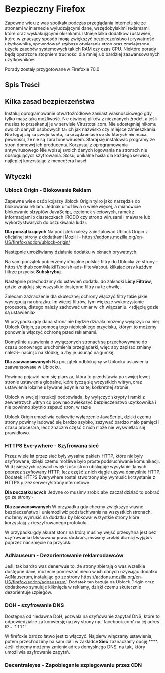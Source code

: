 ﻿# Bezpieczny Firefox
Zapewne wielu z was spotkało podczas przeglądania internetu się ze stronami w internecie wyłudzającymi dane, wszędobylskimi reklamami, które oraz wyskakującymi okienkami.
Istnieje kilka dodatków i ustawień, które w znaczący sposób mogą zwiększyć bezpieczeństwo i prywatność użytkownika, spowodować szybsze otwieranie stron oraz zmniejszone użycie zasobów systemowych takich RAM czy czas CPU.
Niektóre porady będą opatrzone stopniem trudności dla mniej lub bardziej zaawansowanych użytkowników.

Porady zostały przygotowane w Firefoxie 70.0

## Spis Treści

## Kilka zasad bezpieczeństwa
Instaluj oprogramowanie otwartoźródłowe zamiast własnościowego gdy tylko masz taką możliwość.
Nie otwieraj plików z nieznanych źródeł, a jeśli musisz to przeskanuj je w serwisie Virustotal.com.
Nie udostępniaj nikomu swoich danych osobowych takich jak nazwisko czy miejsce zamieszkania.
Nie loguj się na swoje konta, na urządzeniach co do których nie masz pewności, że nie są zarażone wirusem.
Staraj się instalować programy ze stron domowej ich producenta.
Korzystaj z oprogramowania antywirusowego
Nie wpisuj swoich danych logowania na stronach nie obsługujących szyfrowania.
Stosuj unikalne hasła dla każdego serwisu, najlepiej korzystając z menedżera haseł




## Wtyczki
### Ublock Origin - Blokowanie Reklam
Zapewne wiele osób kojarzy Ublock Origin tylko jako narzędzie do blokowania reklam.
Jednak umożliwia o wiele więcej, a mianowicie blokowanie skryptów JavaScript, czcionek sieciowych, ramek z informacjami o ciasteczkach i RODO czy stron z wirusami i malware lub wykorzystwanych do oszukiwania ludzi.

**Dla początkujących**
Na początek należy zainstalować Ublock Origin z oficjalnej strony z dodatkami Mozilli - https://addons.mozilla.org/en-US/firefox/addon/ublock-origin/

Następnie umożliwiamy działanie dodatku w oknach prywatnych.



Na sam początek pobierzemy oficjalne polskie filtry do Ublocka ze strony - https://github.com/MajkiIT/polish-ads-filter#about, klikając przy każdym filtrze przycisk **Subskrybuj**.

Następnie przechodzimy do ustawień dodatku do zakładki **Listy Filtrów**, gdzie znajdują się wszystkie dostępne filtry na tę chwilę.

Zalecam zaznaczenie dla skutecznej ochrony włączyć filtry takie jakie występują na obrazku.
Im więcej filtrów, tym większe wykorzystanie procesora, dlatego należy zachować umiar w ich włączaniu.
<zdjęcię gdzie są ustawienia>

W przypadku gdy dana strona nie będzie działała możemy wyłączyć na niej Ublock Origin, za pomocą tego niebieskiego przycisku, którym to możemy ponownie włączyć ochronę przed reklamami.

Domyślnie ustawienia o wyłączonych stronach są przechowywane do czasu ponownego uruchomienia przeglądarki, więc aby zapisac zmiany nalez← nacinąć na kłódkę, a aby je usunąć na gumkę.

**Dla zaawansowanych**
Na początek odblokujmy w Ublocku ustawienia zaawansowane w Ublocku.

Powinna pojawić nam się plansza, która to przedstawia po swojej lewej stronie ustawienia globalne, które tyczą się wszystkich witryn, oraz ustawienia lokalne używane jedynie na tej konkretnej stronie.



Ublock w swojej instukcji podpowiada, by wyłączyć skrypty i ramki z zewnętrzych witryn co powinno zwiększyć bezpieczeństwo użytkownika i nie powinno zbytnio zepsuć stron, w razie


Ublock Origin umożliwia całkowite wyłączenie JavaScript, dzięki czemu strony powinny ładować się bardzo szybko, zużywać bardzo mało pamięci i czasu procesora, lecz znaczna część z nich może nie wyświetlać się prawidłowo.

### HTTPS Everywhere - Szyfrowana sieć
Przez wiele lat przez sieć były wysałne pakiety HTTP, które nie były szyfrowane, dzięki czemu możliwe było proste podsłuchiwanie komunikacji. W dzisiejszych czasach większość stron obsługuje wysyłanie danych poprzez szyfrowany HTTP, lecz część z nich ciągle używa domyślnie HTTP. Dodatek HTTPS Everywhere został stworzony aby wymusić korzystanie z HTTPS przez serwery/strony internetowe.

**Dla początkujących**
Jedyne co musimy zrobić aby zaczął działać to pobrać go ze strony  -


**Dla zaawansowanych**
W przypadku gdy chcemy zwiększyć własne bezpieczeństwo i uniemożliwić podsłuchiwanie na wszystkich stronach, możemy wymusić na dodatku, by blokował wszystkie strony które korzystają z nieszyfrowanego protokołu.

W przypadku gdy akurat stona na którą musimy wejść przesyłana jest bez szyfrowania i blokowana przez dodatek, możemy zrobić dla niej wyjątek poprzez naciśnięcie na przycisk:


### AdNauseum - Dezorientowanie reklamodawców
Jeśli tak bardzo was denerwuje to, że strony zbierają o was wszelkie dostępne dane, możecie pomieszać nieco w ich danych używając dodatku AdNauserum, instalując go ze strony https://addons.mozilla.org/en-US/firefox/addon/adnauseam/.
Dodatek ten bazuje na Ublock Origin oraz dodatkowo symuluje kliknięcia w reklamy, dzięki czemu skutecznie dezorientuje szpiegów.

### DOH - szyfrowanie DNS
Dostępną od niedawna DoH, pozwala na szyfrowanie zapytań DNS, które to odpowiedzialne za konwersję nazwy strony np. 'facebook.com' na jej adres IP - '1.1.1.1'.

W firefoxie bardzo łatwo jest to włączyć.
Najpierw włączamy ustawienia, potem przechodzimy na sam dół i w zakładce **Sieć** zaznaczamy opcję ****.
Jeśli chcemy możemy zmienić adres domyślnego DNS, na taki, który umożliwia szyfrowanie zapytań.
### Decentraleyes - Zapobieganie szpiegowaniu przez CDN
